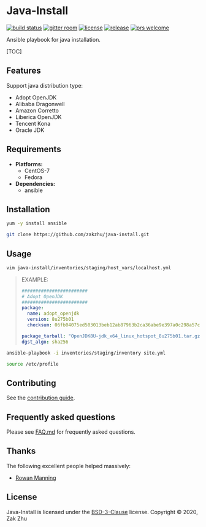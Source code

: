 # Java-Install

[![build status][shield-build]][info-build]
[![gitter room][shield-gitter]][info-gitter]
[![license][shield-license]][info-license]
[![release][shield-release]][info-release]
[![prs welcome][shield-prs]][info-prs]

Ansible playbook for java installation.

[TOC]

## Features

Support java distribution type:

- Adopt OpenJDK 
- Alibaba Dragonwell
- Amazon Corretto
- Liberica OpenJDK
- Tencent Kona
- Oracle JDK

## Requirements

- **Platforms:**
  - CentOS-7
  - Fedora
- **Dependencies:**
  - ansible

## Installation

```bash
yum -y install ansible
```

```bash
git clone https://github.com/zakzhu/java-install.git
```

## Usage

```bash
vim java-install/inventories/staging/host_vars/localhost.yml
```

> EXAMPLE:
>
> ```yaml
> ########################
> # Adopt OpenJDK
> ########################
> package:
>   name: adopt_openjdk
>   version: 8u275b01
>   checksum: 06fb04075ed503013beb12ab87963b2ca36abe9e397a0c298a57c1d822467c29
> 
> package_tarball: "OpenJDK8U-jdk_x64_linux_hotspot_8u275b01.tar.gz"
> dgst_algo: sha256
> ```

```bash
ansible-playbook -i inventories/staging/inventory site.yml
```

```bash
source /etc/profile
```

## Contributing

See the [contribution guide][info-contribute].

## Frequently asked questions

Please see [FAQ.md][info-faq] for frequently asked questions.

## Thanks

The following excellent people helped massively:

- [Rowan Manning](https://rowanmanning.com)

## License

Java-Install is licensed under the [BSD-3-Clause][info-license] license.
Copyright &copy; 2020, Zak Zhu

[info-build]: https://travis-ci.org/github/zakzhu/java-install
[info-contribute]: CONTRIBUTING.md
[info-faq]: FAQ.md
[info-gitter]: https://gitter.im/zakzhu/java-install
[info-license]: LICENSE
[info-release]: https://github.com/zakzhu/java-install/releases
[info-prs]: https://github.com/zakzhu/java-install/pulls

[shield-build]: https://img.shields.io/travis/zakzhu/java-install
[shield-gitter]: https://img.shields.io/gitter/room/zakzhu/java-install
[shield-license]: https://img.shields.io/github/license/zakzhu/java-install
[shield-release]: https://img.shields.io/github/v/release/zakzhu/java-install
[shield-prs]: https://img.shields.io/badge/PRs-welcome-brightgreen
